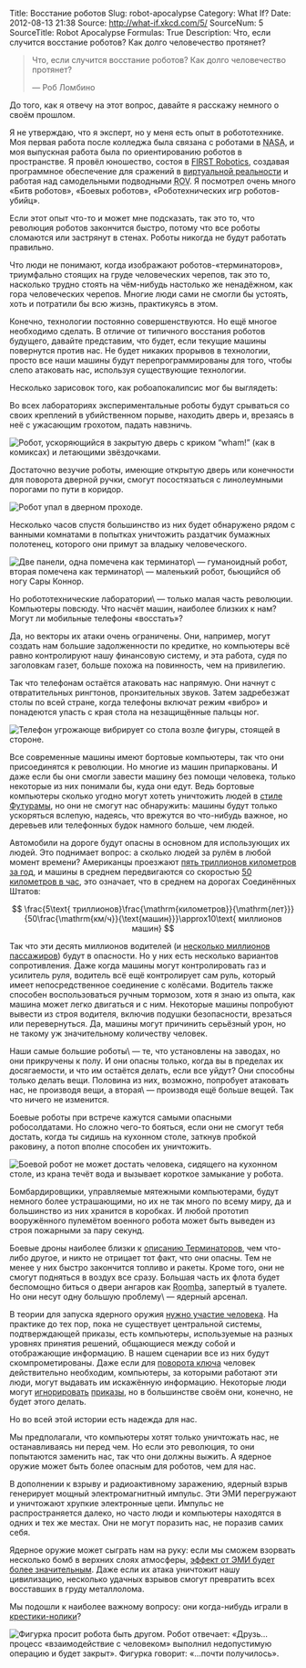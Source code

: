 Title: Восстание роботов
Slug: robot-apocalypse
Category: What If?
Date: 2012-08-13 21:38
Source: http://what-if.xkcd.com/5/
SourceNum: 5
SourceTitle: Robot Apocalypse
Formulas: True
Description: Что, если случится восстание роботов? Как долго человечество протянет?

> Что, если случится восстание роботов? Как долго человечество протянет?
>
> — Роб Ломбино

До того, как я отвечу на этот вопрос, давайте я расскажу немного о своём прошлом.

Я не утверждаю, что я эксперт, но у меня есть опыт в робототехнике. Моя первая работа после колледжа была связана с роботами в <abbr title="Национальное космическое агенство">NASA</abbr>, и моя выпускная работа была по ориентированию роботов в пространстве. Я провёл юношество, состоя в [FIRST Robotics](http://www.usfirst.org/), создавая программное обеспечение для сражений в [виртуальной реальности](http://en.wikipedia.org/wiki/RoboWar) и работая над самодельными подводными <abbr title="Подводный аппарат на дистанционном управлении">ROV</abbr>. Я посмотрел очень много «Битв роботов», «Боевых роботов», «Роботехнических игр роботов-убийц».

Если этот опыт что-то и может мне подсказать, так это то, что революция роботов закончится быстро, потому что все роботы сломаются или застрянут в стенах. Роботы никогда не будут работать правильно.

Что люди не понимают, когда изображают роботов-«терминаторов», триумфально стоящих на груде человеческих черепов, так это то, насколько трудно стоять на чём-нибудь настолько же ненадёжном, как гора человеческих черепов. Многие люди сами не смогли бы устоять, хоть и потратили бы всю жизнь, практикуясь в этом.

Конечно, технологии постоянно совершенствуются. Но ещё многое необходимо сделать. В отличие от типичного восстания роботов будущего, давайте представим, что будет, если текущие машины повернутся против нас. Не будет никаких прорывов в технологии, просто все наши машины будут перепрограммированы для того, чтобы слепо атаковать нас, используя существующие технологии.

Несколько зарисовок того, как робоапокалипсис мог бы выглядеть:

Во всех лабораториях экспериментальные роботы будут срываться со своих креплений в убийственном порыве, находить дверь и, врезаясь в неё с ужасающим грохотом, падать навзничь.

![](/uploads/005-robot-apocalypse/robot_apocalypse_door_ru.png "Робот, ускоряющийся в закрытую дверь с криком “wham!” (как в комиксах) и летающими звёздочками.")

Достаточно везучие роботы, имеющие открытую дверь или конечности для поворота дверной ручки, смогут посостязаться с линолеумными порогами по пути в коридор.

![](/uploads/005-robot-apocalypse/robot_apocalypse_threshold_ru.png "Робот упал в дверном проходе.")

Несколько часов спустя большинство из них будет обнаружено рядом с ванными комнатами в попытках уничтожить раздатчик бумажных полотенец, которого они примут за владыку человеческого.

![](/uploads/005-robot-apocalypse/robot_apocalypse_comparison_ru.png "Две панели, одна помечена как терминатор\ — гуманоидный робот, вторая помечена как терминатор\ — маленький робот, бьющийся об ногу Сары Коннор.")

Но робототехнические лаборатории\ — только малая часть революции. Компьютеры повсюду. Что насчёт машин, наиболее близких к нам? Могут ли мобильные телефоны «восстать»?

Да, но векторы их атаки очень ограничены. Они, например, могут создать нам большие задолженности по кредитке, но компьютеры всё равно контролируют нашу финансовую систему, и эта работа, судя по заголовкам газет, больше похожа на повинность, чем на привилегию.

Так что телефонам остаётся атаковать нас напрямую. Они начнут с отвратительных рингтонов, пронзительных звуков. Затем задребезжат столы по всей стране, когда телефоны включат режим «вибро» и понадеются упасть с края стола на незащищённые пальцы ног.

![](/uploads/005-robot-apocalypse/robot_apocalypse_phone_ru.png "Телефон угрожающе вибрирует со стола возле фигуры, стоящей в стороне.")

Все современные машины имеют бортовые компьютеры, так что они присоединятся к революции. Но многие из машин припаркованы. И даже если бы они смогли завести машину без помощи человека, только некоторые из них понимали бы, куда они едут. Ведь бортовые компьютеры сколько угодно могут хотеть уничтожить людей в [стиле Футурамы](http://en.wikipedia.org/wiki/The_Honking), но они не смогут нас обнаружить: машины будут только ускоряться вслепую, надеясь, что врежутся во что-нибудь важное, но деревьев или телефонных будок намного больше, чем людей.

Автомобили на дороге будут опасны в основном для использующих их людей. Это поднимает вопрос: а сколько людей за рулём в любой момент времени? Американцы проезжают [пять триллионов километров за год](http://www.fhwa.dot.gov/policyinformation/travel_monitoring/12maytvt/page2.cfm), и машины в среднем передвигаются со скоростью [50 километров в час](http://www.dieseltruckresource.com/dev/archive/average-mph-over-life-t118709.html), это означает, что в среднем на дорогах Соединённых Штатов:

$$ \frac{5\text{ триллионов}\frac{\mathrm{километров}}{\mathrm{лет}}}{50\frac{\mathrm{км/ч}}{\text{машин}}}\approx10\text{ миллионов машин} $$

Так что эти десять миллионов водителей (и [несколько миллионов пассажиров](http://www.mtc.ca.gov/maps_and_data/datamart/forecast/ass98_tab8.htm)) будут в опасности. Но у них есть несколько вариантов сопротивления. Даже когда машины могут контролировать газ и усилитель руля, водитель всё ещё контролирует сам руль, который имеет непосредственное соединение с колёсами. Водитель также способен воспользоваться ручным тормозом, хотя я знаю из опыта, как машина может легко двигаться и с ним. Некоторые машины попробуют вывести из строя водителя, включив подушки безопасности, врезаться или перевернуться. Да, машины могут причинить серьёзный урон, но не такому уж значительному количеству человек.

Наши самые большие роботы\ — те, что установлены на заводах, но они прикручены к полу. И они опасны только, когда вы в пределах их досягаемости, и что им остаётся делать, если все уйдут? Они способны только делать вещи. Половина из них, возможно, попробует атаковать нас, не производя вещи, а вторая\ — производя ещё больше вещей. Так что ничего не изменится.

Боевые роботы при встрече кажутся самыми опасными робосолдатами. Но сложно чего-то бояться, если они не смогут тебя достать, когда ты сидишь на кухонном столе, заткнув пробкой раковину, а потоп вполне способен их уничтожить.

![](/uploads/005-robot-apocalypse/robot_apocalypse_battlebot_ru.png "Боевой робот не может достать человека, сидящего на кухонном столе, из крана течёт вода и вызывает короткое замыкание у робота.")

Бомбардировщики, управляемые мятежными компьютерами, будут немного более устрашающими, но их не так много по всему миру, да и большинство из них хранится в коробках. И любой прототип вооружённого пулемётом военного робота может быть выведен из строя пожарными за пару секунд.

Боевые дроны наиболее близки к [описанию Терминаторов](http://xkcd.com/652/), чем что-либо другое, и никто не отрицает тот факт, что они опасны. Тем не менее у них быстро закончится топливо и ракеты. Кроме того, они не смогут подняться в воздух все сразу. Большая часть их флота будет беспомощно биться о двери ангаров как <abbr title="Робот-пылесос">Roomba</abbr>, запертый в туалете. Но они несут одну большую проблему\ — ядерный арсенал.

В теории для запуска ядерного оружия [нужно участие человека](http://articles.chicagotribune.com/1999-11-11/news/9911110121_1_nuclear-weapons-y2k-launch). На практике до тех пор, пока не существует центральной системы, подтверждающей приказы, есть компьютеры, используемые на разных уровнях принятия решений, общающиеся между собой и отображающие информацию. В нашем сценарии все из них будут скомпрометированы. Даже если для [поворота ключа](http://en.wikipedia.org/wiki/Two-man_rule#Nuclear_weapons) человек действительно необходим, компьютеры, за которыми работают эти люди, могут выдавать им искажённую информацию. Некоторые люди могут [игнорировать](http://en.wikipedia.org/wiki/Vasiliy_Arkhipov#Cuban_Missile_Crisis) [приказы](http://en.wikipedia.org/wiki/Stanislav_Petrov), но в большинстве своём они, конечно, не будет этого делать.

Но во всей этой истории есть надежда для нас.

Мы предполагали, что компьютеры хотят только уничтожать нас, не останавливаясь ни перед чем. Но если это революция, то они попытаются заменить нас, так что они должны выжить. А ядерное оружие может быть более опасным для роботов, чем для нас.

В дополнении к взрыву и радиоактивному заражению, ядерный взрыв генерирует мощный электромагнитный импульс. Эти ЭМИ перегружают и уничтожают хрупкие электронные цепи. Импульс не распространяется далеко, но часто люди и компьютеры находятся в одних и тех же местах. Они не могут поразить нас, не поразив самих себя.

Ядерное оружие может сыграть нам на руку: если мы сможем взорвать несколько бомб в верхних слоях атмосферы, [эффект от ЭМИ будет более значительным](http://en.wikipedia.org/wiki/The_K_Project). Даже если их атака уничтожит нашу цивилизацию, несколько удачных взрывов смогут превратить всех восставших в груду металлолома.

Мы подошли к наиболее важному вопросу: они когда-нибудь играли в [крестики-нолики](http://www.youtube.com/watch?v=NHWjlCaIrQo)?

![](/uploads/005-robot-apocalypse/robot_apocalypse_end_ru.png "Фигурка просит робота быть другом. Робот отвечает: «Друзь… процесс «взаимодействие с человеком» выполнил недопустимую операцию и будет закрыт». Фигурка говорит: «…почти получилось».")
